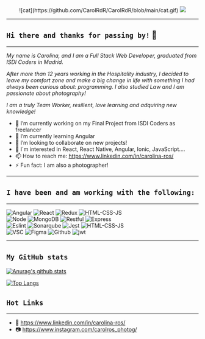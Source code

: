 <div align="center">
 ![cat](https://github.com/CarolRdR/CarolRdR/blob/main/cat.gif)
<img src="![cat](https://github.com/CarolRdR/CarolRdR/blob/main/cat.gif)">

</div>

---

##  `Hi there and thanks for passing by!` 📸
 
---

 
_My name is Carolina, and I am a Full Stack Web Developer, graduated from ISDI Coders in Madrid._

_After more than 12 years working in the Hospitality industry, I decided to leave my comfort zone and make a big change in life with something I had always_ _been curious about: programming._
_I also studied Law and I am passionate about photography!_

 _I am a truly Team Worker, resilient, love learning and adquiring new knowledge!_



 
- 🔭 I’m currently working on my Final Project from ISDI Coders as freelancer
- 🌱 I’m currently learning Angular
- 👯 I’m looking to collaborate on new projects!
- 💬 I´m interested in React, React Native, Angular, Ionic, JavaScript....
- 📫 How to reach me: https://www.linkedin.com/in/carolina-ros/
- ⚡ Fun fact: I am also a photographer! 

 ---

## `I have been and am working with the following:`
 
 
---

<div >
<span>
<img width="100" height="80" alt="Angular" src="https://user-images.githubusercontent.com/94986301/162156810-10ebf927-7203-468f-a2dc-7439222bb361.png">
 <img width="150" height="82" alt="React" src="https://user-images.githubusercontent.com/94986301/162154997-7448ec6e-5d98-41fc-a504-90a894f7d137.png">
 <img width="110" height="80" alt="Redux" src="https://user-images.githubusercontent.com/94986301/162162988-78e160f3-f469-4b2e-b650-93c926f9d35f.jpg">
<img width="110" height="80" alt="HTML-CSS-JS" src="https://user-images.githubusercontent.com/94986301/162161682-24cae105-52f2-45b5-886c-d279e0d42930.jpg">
 </span>
</div>

 <div>
 <span>
<img width="100" height="80" alt="Node" src="https://user-images.githubusercontent.com/94986301/162163504-77b88727-5762-4112-9dfa-e7cbc55c8727.png">
 <img width="150" height="80" alt="MongoDB" src="https://user-images.githubusercontent.com/94986301/162164010-34ed07d6-53b5-4282-9070-5cbfe9714bb7.png">
<img width="110" height="80" alt="Restful" src="https://user-images.githubusercontent.com/94986301/162164864-1a072f80-233d-4206-8e42-7a223a832940.jpg">
 <img width="110" height="80" alt="Express" src="https://user-images.githubusercontent.com/94986301/162180932-ca78a381-ab48-477a-a6e4-fea159f30aed.png">
</span>
</div>

<div>
 <span>
<img width="100" height="80" alt="Eslint" src="https://user-images.githubusercontent.com/94986301/162166661-192c308b-1cfa-45f1-ab05-f832e9003934.png">
 <img width="150" height="80" alt="Sonarqube" src="https://user-images.githubusercontent.com/94986301/162165992-17dc1c69-13b3-4906-b734-dcfed7137e73.png">
<img width="110" height="80" alt="Jest" src="https://user-images.githubusercontent.com/94986301/162166968-844ae077-bd40-4fd7-a6a8-674c99a72e31.jpg">
 <img width="110" height="80" alt="HTML-CSS-JS" src="https://user-images.githubusercontent.com/94986301/162167352-ab90a5e5-aee1-4c0c-91d6-781024d7066f.jpg">
</span>
</div>

<div>
 <span>
<img width="100" height="80" alt="VSC" src="https://user-images.githubusercontent.com/94986301/162179324-7a52e0d8-4b72-4ccc-9e94-014c6a1c83cd.png">
 <img width="150" height="80" alt="Figma" src="https://user-images.githubusercontent.com/94986301/162179801-b9ee2c58-bb71-418c-9b08-80b60c99d493.jpeg">
<img width="110" height="80" alt="Github" src="https://user-images.githubusercontent.com/94986301/162180475-164a60b5-4d01-4429-908e-5ef8cce8e7f3.png">
<img width="110" height="80" alt="jwt" src="https://user-images.githubusercontent.com/94986301/162165293-465f6001-00b1-47d6-b400-e625336606e2.png"> 
</span>
</div>

---
## `My GitHub stats`
 
 [![Anurag's github stats](https://github-readme-stats.vercel.app/api?username=CarolRdR&show_icons=true&theme=tokyonight)](https://github.com/CarolRdR/github-readme-stats)
 
 [![Top Langs](https://github-readme-stats.vercel.app/api/top-langs/?username=CarolRdR&layout=compact)](https://github.com/CarolRdR/github-readme-stats)
 
 
## `Hot Links`
 
 ---

- 💼  https://www.linkedin.com/in/carolina-ros/
- 📷  https://www.instagram.com/carolros_photog/

<!--
**CarolRdR/CarolRdR** is a ✨ _special_ ✨ repository because its `README.md` (this file) appears on your GitHub profile.

Here are some ideas to get you started:

- 🔭 I’m currently working on my Final Project from ISDI Coders as freelancer
- 🌱 I’m currently learning Angular
- 👯 I’m looking to collaborate on new projects!
- 💬 Ask me about React, JavaScript....
- 📫 How to reach me: rosdelreal@gmail.com
- ⚡ Fun fact: I am also a photographer! 
-->
